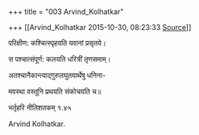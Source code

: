 +++
title = "003 Arvind_Kolhatkar"

+++
[[Arvind_Kolhatkar	2015-10-30, 08:23:33 [Source](https://groups.google.com/g/samskrita/c/HQloh5I-B94)]]



परिक्षीण: कश्चित्स्पृहयति यवानां प्रसृतये।

स पश्चात्संपूर्ण: कलयति धरित्रीं तृणसमाम्।

अतश्चानैकान्त्याद्गुरुलघुतयार्थेषु धनिना-

मवस्था वस्तूनि प्रथयति संकोचयति च॥

भर्तृहरि नीतिशतकम् १.४५

  

Arvind Kolhatkar.

> 
> > 
> > 
> > 

